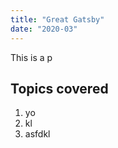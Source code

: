 ```yaml
---
title: "Great Gatsby"
date: "2020-03"
---
```


This is a p

## Topics covered

1. yo
2. kl
3. asfdkl
